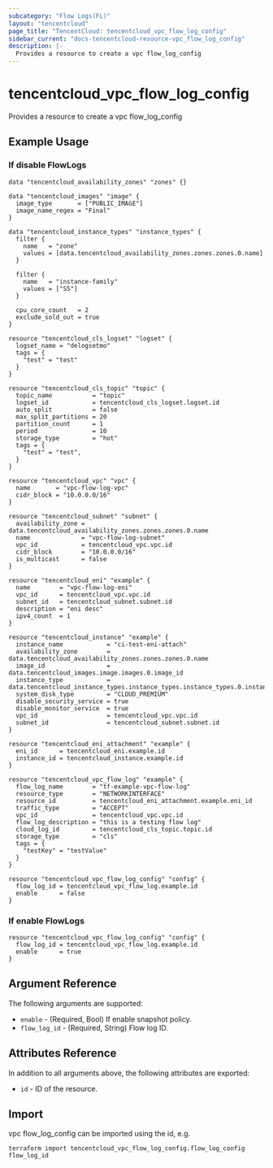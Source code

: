 ```yaml
---
subcategory: "Flow Logs(FL)"
layout: "tencentcloud"
page_title: "TencentCloud: tencentcloud_vpc_flow_log_config"
sidebar_current: "docs-tencentcloud-resource-vpc_flow_log_config"
description: |-
  Provides a resource to create a vpc flow_log_config
---
```


# tencentcloud_vpc_flow_log_config

Provides a resource to create a vpc flow_log_config

## Example Usage

### If disable FlowLogs

```hcl
data "tencentcloud_availability_zones" "zones" {}

data "tencentcloud_images" "image" {
  image_type       = ["PUBLIC_IMAGE"]
  image_name_regex = "Final"
}

data "tencentcloud_instance_types" "instance_types" {
  filter {
    name   = "zone"
    values = [data.tencentcloud_availability_zones.zones.zones.0.name]
  }

  filter {
    name   = "instance-family"
    values = ["S5"]
  }

  cpu_core_count   = 2
  exclude_sold_out = true
}

resource "tencentcloud_cls_logset" "logset" {
  logset_name = "delogsetmo"
  tags = {
    "test" = "test"
  }
}

resource "tencentcloud_cls_topic" "topic" {
  topic_name           = "topic"
  logset_id            = tencentcloud_cls_logset.logset.id
  auto_split           = false
  max_split_partitions = 20
  partition_count      = 1
  period               = 10
  storage_type         = "hot"
  tags = {
    "test" = "test",
  }
}

resource "tencentcloud_vpc" "vpc" {
  name       = "vpc-flow-log-vpc"
  cidr_block = "10.0.0.0/16"
}

resource "tencentcloud_subnet" "subnet" {
  availability_zone = data.tencentcloud_availability_zones.zones.zones.0.name
  name              = "vpc-flow-log-subnet"
  vpc_id            = tencentcloud_vpc.vpc.id
  cidr_block        = "10.0.0.0/16"
  is_multicast      = false
}

resource "tencentcloud_eni" "example" {
  name        = "vpc-flow-log-eni"
  vpc_id      = tencentcloud_vpc.vpc.id
  subnet_id   = tencentcloud_subnet.subnet.id
  description = "eni desc"
  ipv4_count  = 1
}

resource "tencentcloud_instance" "example" {
  instance_name            = "ci-test-eni-attach"
  availability_zone        = data.tencentcloud_availability_zones.zones.zones.0.name
  image_id                 = data.tencentcloud_images.image.images.0.image_id
  instance_type            = data.tencentcloud_instance_types.instance_types.instance_types.0.instance_type
  system_disk_type         = "CLOUD_PREMIUM"
  disable_security_service = true
  disable_monitor_service  = true
  vpc_id                   = tencentcloud_vpc.vpc.id
  subnet_id                = tencentcloud_subnet.subnet.id
}

resource "tencentcloud_eni_attachment" "example" {
  eni_id      = tencentcloud_eni.example.id
  instance_id = tencentcloud_instance.example.id
}

resource "tencentcloud_vpc_flow_log" "example" {
  flow_log_name        = "tf-example-vpc-flow-log"
  resource_type        = "NETWORKINTERFACE"
  resource_id          = tencentcloud_eni_attachment.example.eni_id
  traffic_type         = "ACCEPT"
  vpc_id               = tencentcloud_vpc.vpc.id
  flow_log_description = "this is a testing flow log"
  cloud_log_id         = tencentcloud_cls_topic.topic.id
  storage_type         = "cls"
  tags = {
    "testKey" = "testValue"
  }
}

resource "tencentcloud_vpc_flow_log_config" "config" {
  flow_log_id = tencentcloud_vpc_flow_log.example.id
  enable      = false
}
```

### If enable FlowLogs

```hcl
resource "tencentcloud_vpc_flow_log_config" "config" {
  flow_log_id = tencentcloud_vpc_flow_log.example.id
  enable      = true
}
```

## Argument Reference

The following arguments are supported:

* `enable` - (Required, Bool) If enable snapshot policy.
* `flow_log_id` - (Required, String) Flow log ID.

## Attributes Reference

In addition to all arguments above, the following attributes are exported:

* `id` - ID of the resource.



## Import

vpc flow_log_config can be imported using the id, e.g.

```
terraform import tencentcloud_vpc_flow_log_config.flow_log_config flow_log_id
```

